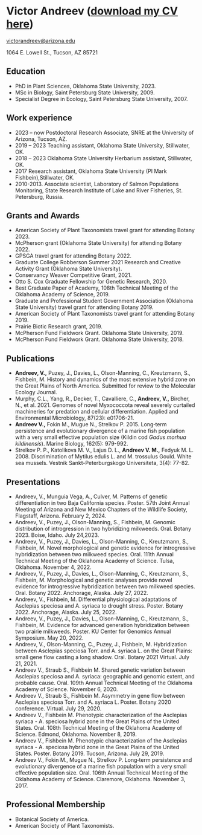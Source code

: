 # Victor Andreev           ([download my CV here](https://github.com/victor-andreev/website/blob/main/docs/Andreev_CV_2024.pdf))

victorandreev@arizona.edu

1064 E. Lowell St., Tucson, AZ 85721

## Education
* PhD in Plant Sciences, Oklahoma State University, 2023.
* MSc in Biology, Saint Petersburg State University, 2009.
* Specialist Degree in Ecology, Saint Petersburg State University, 2007.

## Work experience
* 2023 – now  Postdoctoral Research Associate, SNRE at the University of Arizona, Tucson, AZ.
* 2019 – 2023 Teaching assistant, Oklahoma State University, Stillwater, OK.
* 2018 – 2023  Oklahoma State University Herbarium assistant, Stillwater, OK.
* 2017  Research assistant, Oklahoma State University (PI Mark Fishbein),Stillwater, OK.
* 2010-2013.  Associate scientist, Laboratory of Salmon Populations Monitoring, State Research Institute of Lake and River Fisheries, St. Petersburg, Russia.

## Grants and Awards
* American Society of Plant Taxonomists travel grant for attending Botany 2023.
* McPherson grant (Oklahoma State University) for attending Botany 2022.
* GPSGA travel grant for attending Botany 2022.
* Graduate College Robberson Summer 2021 Research and Creative Activity Grant (Oklahoma State University).
* Conservancy Weaver Competitive Grant, 2021.
* Otto S. Cox Graduate Fellowship for Genetic Research, 2020.
* Best Graduate Paper of Academy, 108th Technical Meeting of the Oklahoma Academy of Science, 2019.
* Graduate and Professional Student Government Association (Oklahoma State University) travel grant for attending Botany 2019.
* American Society of Plant Taxonomists travel grant for attending Botany 2019.
* Prairie Biotic Research grant, 2019.
* McPherson Fund Fieldwork Grant. Oklahoma State University, 2019.
* McPherson Fund Fieldwork Grant. Oklahoma State University, 2018.

## Publications
* **Andreev, V.,** Puzey, J., Davies, L., Olson-Manning, C., Kreutzmann, S., Fishbein, M.
History and dynamics of the most extensive hybrid zone on the Great Plains of North America. Submitted for review to the Molecular Ecology Journal.
* Murphy, C.L., Yang, R., Decker, T., Cavalliere, C., **Andreev, V.,** Bircher, N., et al. 2021.
Genomes of novel Myxococcota reveal severely curtailed machineries for predation and cellular differentiation. Applied and Environmental Microbiology, 87(23): e01706-21.
* **Andreev V.,** Fokin M., Mugue N., Strelkov P. 2015.
Long‐term persistence and evolutionary divergence of a marine fish population with a very small effective population size (Kildin cod *Gadus morhua kildinensis*). Marine Biology, 162(5): 979-992.
* Strelkov P. P., Katolikova M. V., Lajus D. L., **Andreev V. M.,** Fedyuk M. L. 2008.
Discrimination of Mytilus edulis L. and M. trossulus Gould. White sea mussels. Vestnik Sankt-Peterburgskogo Universiteta, 3(4): 77-82.

## Presentations
* Andreev, V., Munguia Vega, A., Culver, M. Patterns of genetic differentiation in two Baja
California species. Poster. 57th Joint Annual Meeting of Arizona and New Mexico
Chapters of the Wildlife Society, Flagstaff, Arizona. February 2, 2024.
* Andreev, V., Puzey, J., Olson-Manning, S., Fishbein, M. Genomic distribution of
introgression in two hybridizing milkweeds. Oral. Botany 2023. Boise, Idaho. July 24,2023.
* Andreev, V., Puzey, J., Davies, L., Olson-Manning, C., Kreutzmann, S., Fishbein, M. Novel
morphological and genetic evidence for introgressive hybridization between two milkweed
species. Oral. 111th Annual Technical Meeting of the Oklahoma Academy of Science. Tulsa, Oklahoma. November 4, 2022.
* Andreev, V., Puzey, J., Davies, L., Olson-Manning, C., Kreutzmann, S., Fishbein, M.
Morphological and genetic analyses provide novel evidence for introgressive hybridization
between two milkweed species. Oral. Botany 2022. Anchorage, Alaska. July 27, 2022.
* Andreev, V., Fishbein, M. Differential physiological adaptations of Asclepias speciosa and
A. syriaca to drought stress. Poster. Botany 2022. Anchorage, Alaska. July 25, 2022.
* Andreev, V., Puzey, J., Davies, L., Olson-Manning, C., Kreutzmann, S., Fishbein, M.
Evidence for advanced generation hybridization between two prairie milkweeds. Poster.
KU Center for Genomics Annual Symposium. May 20, 2022.
* Andreev, V., Olson-Manning, C., Puzey, J., Fishbein, M. Hybridization between Asclepias
speciosa Torr. and A. syriaca L. on the Great Plains: small gene flow casting a long shadow. Oral. Botany 2021 Virtual. July 21, 2021.
* Andreev V., Straub S., Fishbein M. Shared genetic variation between Asclepias speciosa
and A. syriaca: geographic and genomic extent, and probable cause. Oral. 109th Annual
Technical Meeting of the Oklahoma Academy of Science. November 6, 2020.
* Andreev V., Straub S., Fishbein M. Asymmetry in gene flow between Asclepias speciosa
Torr. and A. syriaca L. Poster. Botany 2020 conference. Virtual. July 29, 2020.
* Andreev V., Fishbein M. Phenotypic characterization of the Asclepias syriaca - A.
speciosa hybrid zone in the Great Plains of the United States. Oral. 108th Technical
Meeting of the Oklahoma Academy of Science. Edmond, Oklahoma. November 8, 2019.
* Andreev V., Fishbein M. Phenotypic characterization of the Asclepias syriaca - A.
speciosa hybrid zone in the Great Plains of the United States. Poster. Botany 2019.
Tucson, Arizona. July 29, 2019.
* Andreev V., Fokin M., Mugue N., Strelkov P. Long‐term persistence and evolutionary
divergence of a marine fish population with a very small effective population size. Oral.
106th Annual Technical Meeting of the Oklahoma Academy of Science. Claremore,
Oklahoma. November 3, 2017.

## Professional Membership
* Botanical Society of America.
* American Society of Plant Taxonomists.
